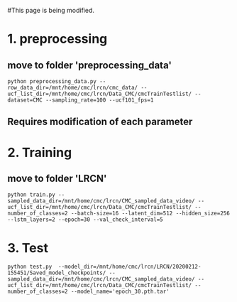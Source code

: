 #This page is being modified.

# 1. preprocessing
## move to folder 'preprocessing_data'

    python preprocessing_data.py --row_data_dir=/mnt/home/cmc/lrcn/cmc_data/ --ucf_list_dir=/mnt/home/cmc/lrcn/Data_CMC/cmcTrainTestlist/ --dataset=CMC --sampling_rate=100 --ucf101_fps=1

## Requires modification of each parameter

# 2. Training
## move to folder 'LRCN'

    python train.py --sampled_data_dir=/mnt/home/cmc/lrcn/CMC_sampled_data_video/ --ucf_list_dir=/mnt/home/cmc/lrcn/Data_CMC/cmcTrainTestlist/ --number_of_classes=2 --batch-size=16 --latent_dim=512 --hidden_size=256 --lstm_layers=2 --epoch=30 --val_check_interval=5

# 3. Test

    python test.py  --model_dir=/mnt/home/cmc/lrcn/LRCN/20200212-155451/Saved_model_checkpoints/ --sampled_data_dir=/mnt/home/cmc/lrcn/CMC_sampled_data_video/ --ucf_list_dir=/mnt/home/cmc/lrcn/Data_CMC/cmcTrainTestlist/ --number_of_classes=2 --model_name='epoch_30.pth.tar'
